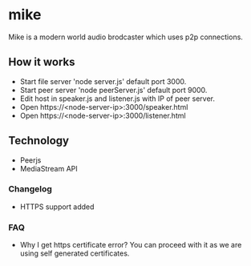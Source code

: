 # mike

Mike is a modern world audio brodcaster which uses p2p connections.

## How it works
- Start file server 'node server.js' default port 3000.
- Start peer server 'node peerServer.js' default port 9000.
- Edit host in speaker.js and listener.js with IP of peer server.
- Open https://&lt;node-server-ip&gt;:3000/speaker.html
- Open https://&lt;node-server-ip&gt;:3000/listener.html

## Technology
- Peerjs
- MediaStream API

### Changelog
- HTTPS support added

### FAQ
- Why I get https certificate error?
You can proceed with it as we are using self generated certificates.

